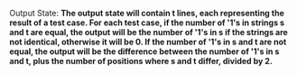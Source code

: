 Output State: **The output state will contain t lines, each representing the result of a test case. For each test case, if the number of '1's in strings s and t are equal, the output will be the number of '1's in s if the strings are not identical, otherwise it will be 0. If the number of '1's in s and t are not equal, the output will be the difference between the number of '1's in s and t, plus the number of positions where s and t differ, divided by 2.**